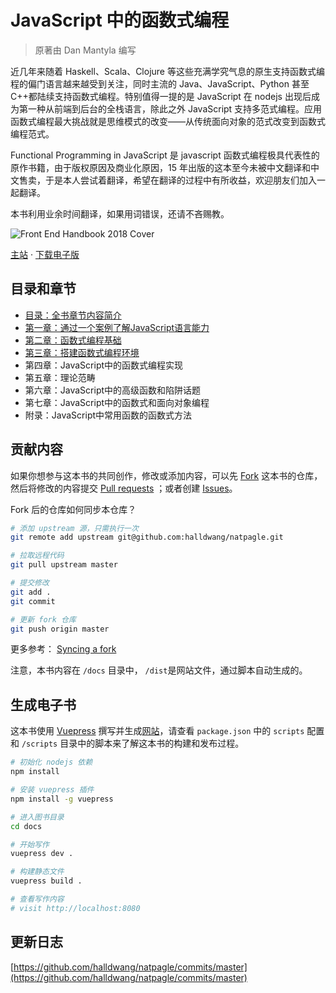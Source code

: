 # JavaScript 中的函数式编程

> 原著由 Dan Mantyla 编写

近几年来随着 Haskell、Scala、Clojure 等这些充满学究气息的原生支持函数式编程的偏门语言越来越受到关注，同时主流的 Java、JavaScript、Python 甚至 C++都陆续支持函数式编程。特别值得一提的是 JavaScript 在 nodejs 出现后成为第一种从前端到后台的全栈语言，除此之外 JavaScript 支持多范式编程。应用函数式编程最大挑战就是思维模式的改变——从传统面向对象的范式改变到函数式编程范式。

Functional Programming in JavaScript 是 javascript 函数式编程极具代表性的原作书籍，由于版权原因及商业化原因，15 年出版的这本至今未被中文翻译和中文售卖，于是本人尝试着翻译，希望在翻译的过程中有所收益，欢迎朋友们加入一起翻译。

本书利用业余时间翻译，如果用词错误，还请不吝赐教。

![Front End Handbook 2018 Cover](https://blog.ahthw.com/wp-content/uploads/2019/12/Functional_Programming_in_JavaScript.jpg)

[主站](https://github.ahthw.com/natpagle/) · [下载电子版](https://blog.ahthw.com/wp-content/uploads/2019/12/Dan_Mantyla_Functional_Programming_in_JavaScript.pdf)

## 目录和章节

- [目录：全书章节内容简介](https://github.ahthw.com/natpagle/book/cover-preface.html)
- [第一章：通过一个案例了解JavaScript语言能力](https://github.ahthw.com/natpagle/book/chapter-first.html)
- [第二章：函数式编程基础](https://github.ahthw.com/natpagle/book/chapter-second.html)
- [第三章：搭建函数式编程环境](https://github.ahthw.com/natpagle/book/chapter-third.html)
- 第四章：JavaScript中的函数式编程实现
- 第五章：理论范畴
- 第六章：JavaScript中的高级函数和陷阱话题
- 第七章：JavaScript中的函数式和面向对象编程
- 附录：JavaScript中常用函数的函数式方法

## 贡献内容

如果你想参与这本书的共同创作，修改或添加内容，可以先 [Fork](https://github.com/halldwang/natpagle) 这本书的仓库，然后将修改的内容提交 [Pull requests](https://github.com/halldwang/natpagle/pulls) ；或者创建 [Issues](https://github.com/halldwang/natpagle/issues)。

Fork 后的仓库如何同步本仓库？

```bash
# 添加 upstream 源，只需执行一次
git remote add upstream git@github.com:halldwang/natpagle.git

# 拉取远程代码
git pull upstream master

# 提交修改
git add .
git commit

# 更新 fork 仓库
git push origin master
```

更多参考： [Syncing a fork](https://help.github.com/articles/syncing-a-fork/)

注意，本书内容在 `/docs` 目录中， `/dist`是网站文件，通过脚本自动生成的。

## 生成电子书

这本书使用 [Vuepress](https://vuepress.vuejs.org/zh/) 撰写并生成[网站](https://github.com/halldwang/natpagle/)，请查看 `package.json` 中的 `scripts` 配置和 `/scripts` 目录中的脚本来了解这本书的构建和发布过程。

```bash
# 初始化 nodejs 依赖
npm install

# 安装 vuepress 插件
npm install -g vuepress

# 进入图书目录
cd docs

# 开始写作
vuepress dev .

# 构建静态文件
vuepress build .

# 查看写作内容
# visit http://localhost:8080

```

## 更新日志

[https://github.com/halldwang/natpagle/commits/master](https://github.com/halldwang/natpagle/commits/master)
